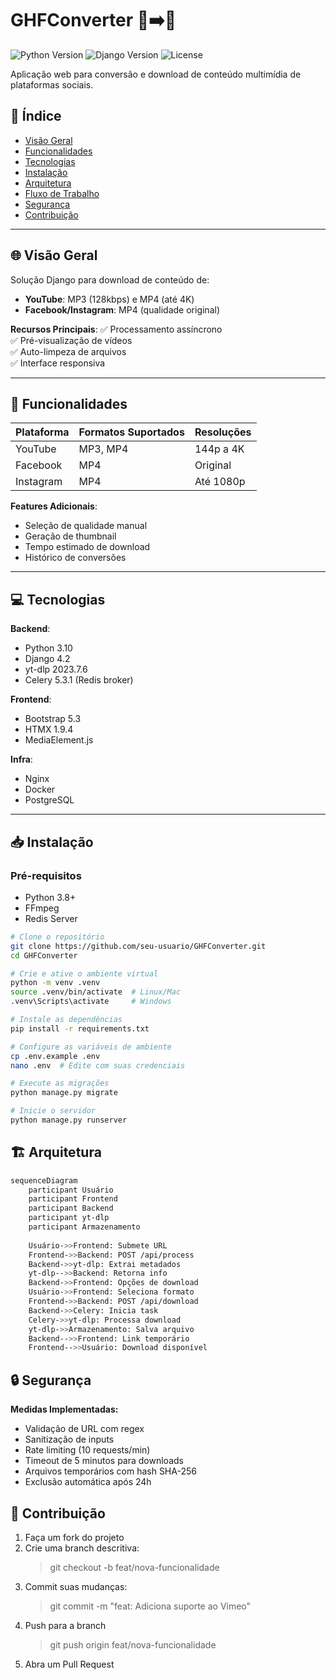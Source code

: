 # GHFConverter 🎥➡️📁

![Python Version](https://img.shields.io/badge/python-3.8%2B-blue)
![Django Version](https://img.shields.io/badge/django-4.0%2B-green)
![License](https://img.shields.io/badge/license-MIT-red)

Aplicação web para conversão e download de conteúdo multimídia de plataformas sociais.

## 📌 Índice
- [Visão Geral](#-visão-geral)
- [Funcionalidades](#-funcionalidades)
- [Tecnologias](#-tecnologias)
- [Instalação](#-instalação)
- [Arquitetura](#-arquitetura)
- [Fluxo de Trabalho](#-fluxo-de-trabalho)
- [Segurança](#-segurança)
- [Contribuição](#-contribuição)

---

## 🌐 Visão Geral

Solução Django para download de conteúdo de:
- **YouTube**: MP3 (128kbps) e MP4 (até 4K)
- **Facebook/Instagram**: MP4 (qualidade original)

**Recursos Principais**:
✅ Processamento assíncrono  
✅ Pré-visualização de vídeos  
✅ Auto-limpeza de arquivos  
✅ Interface responsiva  

---

## 🚀 Funcionalidades

| Plataforma   | Formatos Suportados | Resoluções          |
|--------------|---------------------|---------------------|
| YouTube      | MP3, MP4           | 144p a 4K           |
| Facebook     | MP4                | Original            |
| Instagram    | MP4                | Até 1080p           |

**Features Adicionais**:
- Seleção de qualidade manual
- Geração de thumbnail
- Tempo estimado de download
- Histórico de conversões

---

## 💻 Tecnologias

**Backend**:
- Python 3.10
- Django 4.2
- yt-dlp 2023.7.6
- Celery 5.3.1 (Redis broker)

**Frontend**:
- Bootstrap 5.3
- HTMX 1.9.4
- MediaElement.js

**Infra**:
- Nginx
- Docker
- PostgreSQL

---

## 📥 Instalação

### Pré-requisitos
- Python 3.8+
- FFmpeg
- Redis Server

```bash
# Clone o repositório
git clone https://github.com/seu-usuario/GHFConverter.git
cd GHFConverter

# Crie e ative o ambiente virtual
python -m venv .venv
source .venv/bin/activate  # Linux/Mac
.venv\Scripts\activate     # Windows

# Instale as dependências
pip install -r requirements.txt

# Configure as variáveis de ambiente
cp .env.example .env
nano .env  # Edite com suas credenciais

# Execute as migrações
python manage.py migrate

# Inicie o servidor
python manage.py runserver
```
## 🏗 Arquitetura

```bash
sequenceDiagram
    participant Usuário
    participant Frontend
    participant Backend
    participant yt-dlp
    participant Armazenamento
    
    Usuário->>Frontend: Submete URL
    Frontend->>Backend: POST /api/process
    Backend->>yt-dlp: Extrai metadados
    yt-dlp-->>Backend: Retorna info
    Backend->>Frontend: Opções de download
    Usuário->>Frontend: Seleciona formato
    Frontend->>Backend: POST /api/download
    Backend->>Celery: Inicia task
    Celery->>yt-dlp: Processa download
    yt-dlp->>Armazenamento: Salva arquivo
    Backend-->>Frontend: Link temporário
    Frontend-->>Usuário: Download disponível
```
## 🔒 Segurança

**Medidas Implementadas:**
- Validação de URL com regex
- Sanitização de inputs
- Rate limiting (10 requests/min)
- Timeout de 5 minutos para downloads
- Arquivos temporários com hash SHA-256
- Exclusão automática após 24h

## 🤝 Contribuição

1. Faça um fork do projeto
2. Crie uma branch descritiva:
   > git checkout -b feat/nova-funcionalidade
3. Commit suas mudanças:
   > git commit -m "feat: Adiciona suporte ao Vimeo"
4. Push para a branch
   > git push origin feat/nova-funcionalidade
5. Abra um Pull Request  
